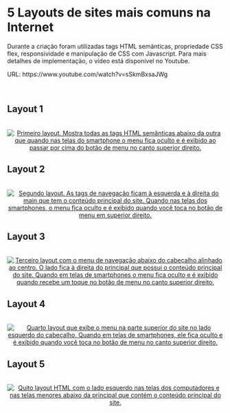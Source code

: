 # 5 Layouts de sites mais comuns na Internet

<p>Durante a criação foram utilizadas tags HTML semânticas, propriedade CSS flex, responsividade e manipulação de CSS com Javascript. Para mais detalhes de implementação, o vídeo está disponível no Youtube.</p>

<p>URL: https://www.youtube.com/watch?v=sSkmBxsaJWg</p>

<br>

<h2>Layout 1</h2>
<br>
<a align="center" href="https://github.com/RMS-Project-YouTube/HTML-Layout-1">
<img alt="Primeiro layout. Mostra todas as tags HTML semânticas abaixo da outra que quando nas telas do smartphone o menu fica oculto e é exibido ao passar por cima do botão de menu no canto superior direito." src="https://docs.google.com/uc?id=1A8eDQNsIbQTmXkim95VtEkRQnd0qrDaN">
</a>

<h2>Layout 2</h2>
<br>
<a align="center" href="https://github.com/RodrigoMS/Layouts-HTML-CSS/tree/main/Layout%202">
<img alt="Segundo layout. As tags de navegação ficam à esquerda e à direita do main que tem o conteúdo principal do site. Quando nas telas dos smartphones, o menu fica oculto e é exibido quando você toca no botão de menu em superior direito." src="github_img/layout_2.gif">
</a>

<h2>Layout 3</h2>
<br>
<a align="center" href="https://github.com/RodrigoMS/Layouts-HTML-CSS/tree/main/Layout%203">
<img alt="Terceiro layout com o menu de navegação abaixo do cabeçalho alinhado ao centro. O lado fica à direita do principal que possui o conteúdo principal do site. Quando em telas de smartphones o menu fica oculto e é exibido quando recebe um toque no botão de menu no canto superior direito." src="github_img/layout_3.gif">
</a>

<h2>Layout 4</h2>
<br>
<a align="center" href="https://github.com/RodrigoMS/Layouts-HTML-CSS/tree/main/Layout%204">
<img alt="Quarto layout que exibe o menu na parte superior do site no lado esquerdo do cabeçalho. Quando em telas de smartphones, ele fica oculto e é exibido quando você toca no botão de menu no canto superior direito." src="github_img/layout_4.gif">
</a>

<h2>Layout 5</h2>
<br>
<a align="center" href="https://github.com/RodrigoMS/Layouts-HTML-CSS/tree/main/Layout%205">
<img alt="Quito layout HTML com o lado esquerdo nas telas dos computadores e nas telas menores abaixo da principal que contém o conteúdo principal do site." src="github_img/layout_5.gif">
</a>
